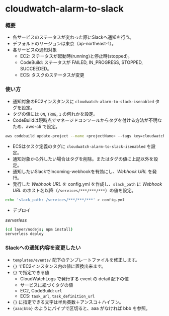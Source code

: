# cloudwatch-alarm-to-slack

### 概要

- 各サービスのステータスが変わった際にSlackへ通知を行う。
- デフォルトのリージョンは東京（ap-northeast-1）。
- 各サービスの通知対象
  - EC2: ステータスが起動時(running)と停止時(stopped)。
  - CodeBuild: ステータスが FAILED, IN_PROGRESS, STOPPED, SUCCEEDED。
  - ECS: タスクのステータスが変更

### 使い方

- 通知対象のEC2インスタンスに `cloudwatch-alarm-to-slack-isenabled` タグを設定。
- タグの値には `ON`, `TRUE`, `1` の何れかを設定。
- CodeBuildは現時点でマネージドコンソールからタグを付ける方法が不明なため、aws-cli で設定。
```sh
aws codebuild update-project --name <projectName> --tags key=cloudwatch-alarm-to-slack-isenabled,value=1
```
- ECSはタスク定義のタグに `cloudwatch-alarm-to-slack-isenabled` を設定。
- 通知対象から外したい場合はタグを削除。またはタグの値に上記以外を設定。
- 通知したいSlackでIncoming-webhookを有効にし、*Webhook URL* を発行。
- 発行した *Webhook URL* を config.yml を作成し、`slack_path` に *Webhook URL* のホスト名以降（`/services/***/***/***`）の値を設定。

```sh
echo 'slack_path: /services/***/***/***' > config.yml
```

- デプロイ

*serverless*
```sh
(cd layer/nodejs; npm install)
serverless deploy
```

### Slackへの通知内容を変更したい

- `templates/events/` 配下のテンプレートファイルを修正します。
- `{}` でEC2インスタンス内の値に置換出来ます。
- `{}` で指定できる値
  - CloudWatchLogs で発行する event の detail 配下の値
  - サービスに紐づくタグの値
  - EC2, CodeBuild: `url`
  - ECS: `task_url`, `task_definition_url`
- `{}` に指定できる文字は半角英数＋アンスコ＋ハイフン。
- `{aaa|bbb}` のようにパイプで区切ると、aaa がなければ bbb を参照。
